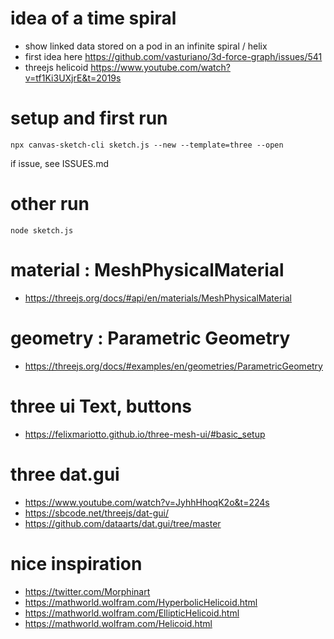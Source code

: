 # idea of a time spiral
- show linked data stored on a pod in an infinite spiral / helix
- first idea here https://github.com/vasturiano/3d-force-graph/issues/541
- threejs helicoid https://www.youtube.com/watch?v=tf1Ki3UXjrE&t=2019s

# setup and first run

```
npx canvas-sketch-cli sketch.js --new --template=three --open

```
if issue, see ISSUES.md

# other run
```
node sketch.js

```

# material : MeshPhysicalMaterial
- https://threejs.org/docs/#api/en/materials/MeshPhysicalMaterial

# geometry : Parametric Geometry 
- https://threejs.org/docs/#examples/en/geometries/ParametricGeometry

# three ui Text, buttons 
- https://felixmariotto.github.io/three-mesh-ui/#basic_setup

# three dat.gui
- https://www.youtube.com/watch?v=JyhhHhoqK2o&t=224s
- https://sbcode.net/threejs/dat-gui/
- https://github.com/dataarts/dat.gui/tree/master




# nice inspiration 
- https://twitter.com/Morphinart
- https://mathworld.wolfram.com/HyperbolicHelicoid.html
- https://mathworld.wolfram.com/EllipticHelicoid.html
- https://mathworld.wolfram.com/Helicoid.html